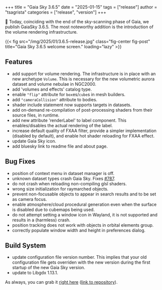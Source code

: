 +++
title = "Gaia Sky 3.6.5"
date = "2025-01-15"
tags = ["release"]
author = "tsagrista"
categories = ["release", "version"]
+++

📢 Today, coinciding with the end of the sky-scanning phase of Gaia, we publish GaiaSky 3.6.5. The most noteworthy addition is the introduction of the volume rendering infrastructure.

{{< fig src="/img/2025/01/3.6.5-release.jpg" class="fig-center fig-post" title="Gaia Sky 3.6.5 welcome screen." loading="lazy" >}}

<!--more-->

## Features
- add support for volume rendering. The infrastructure is in place with an new archetype `Volume`. This is necessary for the new volumetric aurora dataset and volume nebulae in NGC2000.
- add 'volumes and effects' catalog type.
- enable `"flip"` attribute for `box`es/`cube`s in mesh builders.
- add `"cameraCollision"` attribute to bodies.
- shader include statement now supports targets in datasets.
- add on-demand re-compilation of post-processing shaders from their source files, in runtime.
- add new attribute 'renderLabel' to label component. This enables/disables the actual rendering of the label.
- increase default quality of FXAA filter, provide a simpler implementation (disabled by default), and enable hot shader reloading for FXAA effect.
- update Gaia Sky icon.
- add bluesky link to readme file and about page.

## Bug Fixes
- position of context menu in dataset manager is off.
- unknown dataset types crash Gaia Sky. Fixes [#787](https://codeberg.org/gaiasky/gaiasky/issues/787).
- do not crash when reloading non-compiling glsl shaders.
- wrong size initialization for raymarched objects.
- prevent non-focusable objects to appear in search results and to be set as camera focus.
- enable atmosphere/cloud procedural generation even when the surface is disabled due to cubemaps being used.
- do not attempt setting a window icon in Wayland, it is not supported and results in a (harmless) crash.
- position tracking does not work with objects in orbital elements group.
- correctly populate window width and height in preferences dialog.

## Build System
- update configuration file version number. This implies that your old configuration file gets overriden with the new version during the first startup of the new Gaia Sky version.
- update to Libgdx 1.13.1.


As always, you can grab it [right here](/downloads) ([link to repository](https://gaia.ari.uni-heidelberg.de/gaiasky/releases/3.6.5.a7ae14f4d)).
